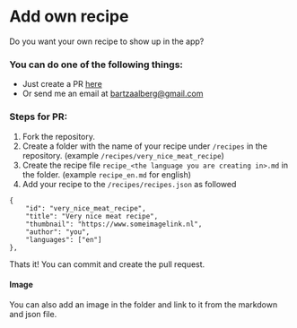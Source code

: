 # Add own recipe

Do you want your own recipe to show up in the app?

### You can do one of the following things:

* Just create a PR [here](https://github.com/bartzaalberg/recipes)
* Or send me an email at bartzaalberg@gmail.com

### Steps for PR:

1. Fork the repository.
2. Create a folder with the name of your recipe under `/recipes` in the repository. (example `/recipes/very_nice_meat_recipe`)
3. Create the recipe file `recipe_<the language you are creating in>.md` in the folder. (example `recipe_en.md` for english)
4. Add your recipe to the `/recipes/recipes.json` as followed
```
{
    "id": "very_nice_meat_recipe",
    "title": "Very nice meat recipe",
    "thumbnail": "https://www.someimagelink.nl",
    "author": "you",
    "languages": ["en"]
},
```

Thats it! You can commit and create the pull request.

#### Image

You can also add an image in the folder and link to it from the markdown and json file.
